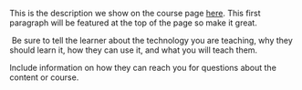 This is the description we show on the course page [here](https://lab.github.com/githubtraining/working-in-large-repositories). This first paragraph will be featured at the top of the page so make it great.
​

​
Be sure to tell the learner about the technology you are teaching, why they should learn it, how they can use it, and what you will teach them.
​


Include information on how they can reach you for questions about the content or course. 